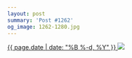 ```yaml
---
layout: post
summary: 'Post #1262'
og_image: 1262-1280.jpg
---
```


<p>
 <time>
  <a href="/1262">
   {{ page.date | date: "%B %-d, %Y" }}
  </a>
 </time>
 <a href="/1262">
  <img data-taken="1/7/2021" sizes="(min-width: 700px) 50vw, calc(100vw - 2rem)" src="{{ site.assets_url }}/1262-640.jpg" srcset="{{ site.assets_url }}/1262-320.jpg 320w, {{ site.assets_url }}/1262-640.jpg 640w, {{ site.assets_url }}/1262-960.jpg 960w, {{ site.assets_url }}/1262-1280.jpg 1280w"/>
 </a>
</p>
